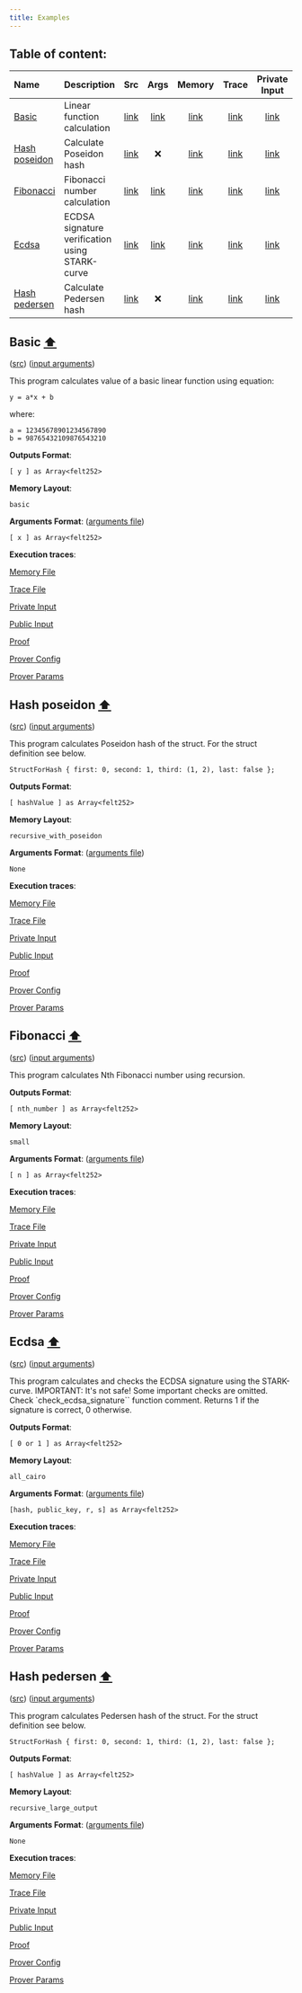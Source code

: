 ```yaml
---
title: Examples
---
```


## Table of content:

| Name | Description | Src   | Args  | Memory | Trace | Private Input | Public Input | Proof | Prover config | Prover Params |
| :--- | :---        | :---: | :---: | :---:  | :---: | :---:         | :---:        | :---: | :---:         | :---:         |
| [Basic](#basic-arrow_up) | Linear function calculation | [link]() |  [link](/./e2e_test/Cairo/basic_args.json)  | [link](/./test_files/basic/memory.b) | [link](/./test_files/basic/trace.b) | [link](/./test_files/basic/private_input.json) | [link](/./test_files/basic/public_input.json) | [link](/./test_files/basic/proof.json) | [link](/./test_files/cpu_air_prover_config.json) | [link](/./test_files/cpu_air_params.json) |
| [Hash poseidon](#hash-poseidon-arrow_up) | Calculate Poseidon hash | [link]() |  :x:  | [link](/./test_files/hash_poseidon/memory.b) | [link](/./test_files/hash_poseidon/trace.b) | [link](/./test_files/hash_poseidon/private_input.json) | [link](/./test_files/hash_poseidon/public_input.json) | [link](/./test_files/hash_poseidon/proof.json) | [link](/./test_files/cpu_air_prover_config.json) | [link](/./test_files/hash_poseidon_cpu_air_params.json) |
| [Fibonacci](#fibonacci-arrow_up) | Fibonacci number calculation | [link]() |  [link](/./e2e_test/Cairo/fibonacci_args.json)  | [link](/./test_files/fibonacci/memory.b) | [link](/./test_files/fibonacci/trace.b) | [link](/./test_files/fibonacci/private_input.json) | [link](/./test_files/fibonacci/public_input.json) | [link](/./test_files/fibonacci/proof.json) | [link](/./test_files/cpu_air_prover_config.json) | [link](/./test_files/cpu_air_params.json) |
| [Ecdsa](#ecdsa-arrow_up) | ECDSA signature verification using STARK-curve | [link]() |  [link](/./e2e_test/Cairo/ecdsa_args.json)  | [link](/./test_files/ecdsa/memory.b) | [link](/./test_files/ecdsa/trace.b) | [link](/./test_files/ecdsa/private_input.json) | [link](/./test_files/ecdsa/public_input.json) | [link](/./test_files/ecdsa/proof.json) | [link](/./test_files/cpu_air_prover_config.json) | [link](/./test_files/ecdsa_cpu_air_params.json) |
| [Hash pedersen](#hash-pedersen-arrow_up) | Calculate Pedersen hash | [link]() |  :x:  | [link](/./test_files/hash_pedersen/memory.b) | [link](/./test_files/hash_pedersen/trace.b) | [link](/./test_files/hash_pedersen/private_input.json) | [link](/./test_files/hash_pedersen/public_input.json) | [link](/./test_files/hash_pedersen/proof.json) | [link](/./test_files/cpu_air_prover_config.json) | [link](/./test_files/hash_pedersen_cpu_air_params.json) |



## Basic [:arrow_up:](#table-of-content)

([src](/))
([input arguments](//./e2e_test/Cairo/basic_args.json))

This program calculates value of a basic linear function using equation:

    y = a*x + b

where:

    a = 12345678901234567890
    b = 98765432109876543210


**Outputs Format**: 

    [ y ] as Array<felt252>

**Memory Layout**: 

    basic

**Arguments Format**: ([arguments file](/./e2e_test/Cairo/basic_args.json))

    [ x ] as Array<felt252>

**Execution traces**:

[Memory File](/./test_files/basic/memory.b)

[Trace File](/./test_files/basic/trace.b)

[Private Input](/./test_files/basic/private_input.json)

[Public Input](/./test_files/basic/public_input.json)

[Proof](/./test_files/basic/proof.json)

[Prover Config](/./test_files/cpu_air_prover_config.json)

[Prover Params](/./test_files/cpu_air_params.json)


## Hash poseidon [:arrow_up:](#table-of-content)

([src](/))
([input arguments](/None))

This program calculates Poseidon hash of the struct. For the struct definition see below.

    StructForHash { first: 0, second: 1, third: (1, 2), last: false };



**Outputs Format**: 

    [ hashValue ] as Array<felt252>

**Memory Layout**: 

    recursive_with_poseidon

**Arguments Format**: ([arguments file](None))

    None

**Execution traces**:

[Memory File](/./test_files/hash_poseidon/memory.b)

[Trace File](/./test_files/hash_poseidon/trace.b)

[Private Input](/./test_files/hash_poseidon/private_input.json)

[Public Input](/./test_files/hash_poseidon/public_input.json)

[Proof](/./test_files/hash_poseidon/proof.json)

[Prover Config](/./test_files/cpu_air_prover_config.json)

[Prover Params](/./test_files/hash_poseidon_cpu_air_params.json)


## Fibonacci [:arrow_up:](#table-of-content)

([src](/))
([input arguments](//./e2e_test/Cairo/fibonacci_args.json))

This program calculates Nth Fibonacci number using recursion.


**Outputs Format**: 

    [ nth_number ] as Array<felt252>

**Memory Layout**: 

    small

**Arguments Format**: ([arguments file](/./e2e_test/Cairo/fibonacci_args.json))

    [ n ] as Array<felt252>

**Execution traces**:

[Memory File](/./test_files/fibonacci/memory.b)

[Trace File](/./test_files/fibonacci/trace.b)

[Private Input](/./test_files/fibonacci/private_input.json)

[Public Input](/./test_files/fibonacci/public_input.json)

[Proof](/./test_files/fibonacci/proof.json)

[Prover Config](/./test_files/cpu_air_prover_config.json)

[Prover Params](/./test_files/cpu_air_params.json)


## Ecdsa [:arrow_up:](#table-of-content)

([src](/))
([input arguments](//./e2e_test/Cairo/ecdsa_args.json))

This program calculates and checks the ECDSA signature using the STARK-curve.
IMPORTANT: It's not safe! Some important checks are omitted. 
Check `check_ecdsa_signature`` function comment.
Returns 1 if the signature is correct, 0 otherwise.


**Outputs Format**: 

    [ 0 or 1 ] as Array<felt252>

**Memory Layout**: 

    all_cairo

**Arguments Format**: ([arguments file](/./e2e_test/Cairo/ecdsa_args.json))

    [hash, public_key, r, s] as Array<felt252>

**Execution traces**:

[Memory File](/./test_files/ecdsa/memory.b)

[Trace File](/./test_files/ecdsa/trace.b)

[Private Input](/./test_files/ecdsa/private_input.json)

[Public Input](/./test_files/ecdsa/public_input.json)

[Proof](/./test_files/ecdsa/proof.json)

[Prover Config](/./test_files/cpu_air_prover_config.json)

[Prover Params](/./test_files/ecdsa_cpu_air_params.json)


## Hash pedersen [:arrow_up:](#table-of-content)

([src](/))
([input arguments](/None))

This program calculates Pedersen hash of the struct. For the struct definition see below.

    StructForHash { first: 0, second: 1, third: (1, 2), last: false };



**Outputs Format**: 

    [ hashValue ] as Array<felt252>

**Memory Layout**: 

    recursive_large_output

**Arguments Format**: ([arguments file](None))

    None

**Execution traces**:

[Memory File](/./test_files/hash_pedersen/memory.b)

[Trace File](/./test_files/hash_pedersen/trace.b)

[Private Input](/./test_files/hash_pedersen/private_input.json)

[Public Input](/./test_files/hash_pedersen/public_input.json)

[Proof](/./test_files/hash_pedersen/proof.json)

[Prover Config](/./test_files/cpu_air_prover_config.json)

[Prover Params](/./test_files/hash_pedersen_cpu_air_params.json)





